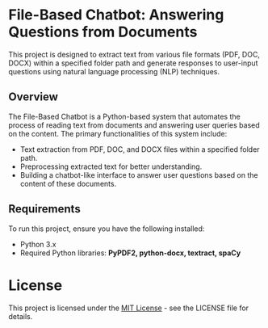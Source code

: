 # File-Based Chatbot: Answering Questions from Documents
 This project is designed to extract text from various file formats (PDF, DOC, DOCX) within a specified folder path and generate responses to user-input questions using natural language processing (NLP) techniques.

## Overview
The File-Based Chatbot is a Python-based system that automates the process of reading text from documents and answering user queries based on the content. The primary functionalities of this system include:
- Text extraction from PDF, DOC, and DOCX files within a specified folder path.
- Preprocessing extracted text for better understanding.
- Building a chatbot-like interface to answer user questions based on the content of these documents.

## Requirements
To run this project, ensure you have the following installed:

- Python 3.x
- Required Python libraries: <b>PyPDF2, python-docx, textract, spaCy</b>

# License
This project is licensed under the [MIT License](https://opensource.org/license/mit/) - see the LICENSE file for details.